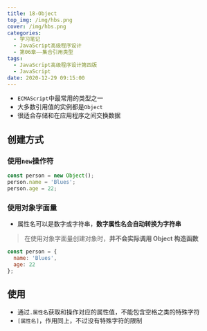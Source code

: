 ```yaml
---
title: 18-Object
top_img: /img/hbs.png
cover: /img/hbs.png
categories:
  - 学习笔记
  - JavaScript高级程序设计
  - 第06章——集合引用类型
tags:
  - JavaScript高级程序设计第四版
  - JavaScript
date: 2020-12-29 09:15:00
---
```


- `ECMAScript`中最常用的类型之一
- 大多数引用值的实例都是`Object`
- 很适合存储和在应用程序之间交换数据

## 创建方式

### 使用`new`操作符

```js
const person = new Object();
person.name = 'Blues';
person.age = 22;
```

### 使用对象字面量

- 属性名可以是数字或字符串，**数字属性名会自动转换为字符串**

> 在使用对象字面量创建对象时，**并不会实际调用 Object 构造函数**

```js
const person = {
  name: 'Blues',
  age: 22
};
```

## 使用

- 通过`.属性名`获取和操作对应的属性值，不能包含空格之类的特殊字符
- `[属性名]`，作用同上，不过没有特殊字符的限制

